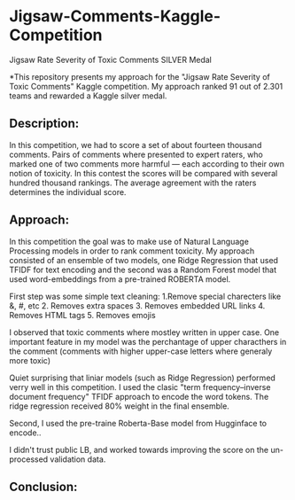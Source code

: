 # Jigsaw-Comments-Kaggle-Competition
Jigsaw Rate Severity of Toxic Comments SILVER Medal

*This repository presents my approach for the "Jigsaw Rate Severity of Toxic Comments" Kaggle competition. My approach ranked 91 out of 2.301 teams and rewarded a Kaggle silver medal.

## Description:

In this competition, we had to score a set of about fourteen thousand comments. Pairs of comments where presented to expert raters, who marked one of two comments more harmful — each according to their own notion of toxicity. In this contest the scores will be compared with several hundred thousand rankings. The average agreement with the raters determines the individual score. 

## Approach:

In this competition the goal was to make use of Natural Language Processing models in order to rank comment toxicity.
My approach consisted of an ensemble of two models, one Ridge Regression that used TFIDF for text encoding and the second was a Random Forest model that used word-embeddings from a pre-trained ROBERTA model.

First step was some simple text cleaning:
    1.Remove special charecters like &, #, etc
    2. Removes extra spaces
    3. Removes embedded URL links
    4. Removes HTML tags
    5. Removes emojis
    
I observed that toxic comments where mostley written in upper case. One important feature in my model was the perchantage of upper characthers in the comment (comments with higher upper-case letters where generaly more toxic)

Quiet surprising that liniar models (such as Ridge Regression) performed verry well in this competition. I used the clasic "term frequency–inverse document frequency" TFIDF approach to encode the word tokens. The ridge regression received 80% weight in the final ensemble.

Second, I used the pre-traine Roberta-Base model from Hugginface to encode..

I didn't trust public LB, and worked towards improving the score on the un-processed validation data.
## Conclusion:
